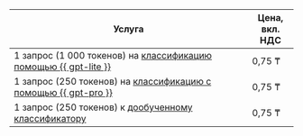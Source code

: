 | Услуга | Цена, <br>вкл. НДС |
| ----- | ----- |
| 1 запрос (1 000 токенов) на [классификацию помощью {{ gpt-lite }}](../../foundation-models/operations/classifier/readymade.md)  | 0,75 ₸ |
| 1 запрос (250 токенов) на [классификацию с помощью {{ gpt-pro }}](../../foundation-models/operations/classifier/readymade.md) | 0,75 ₸ |
| 1 запрос (250 токенов) к [дообученному классификатору](../../foundation-models/operations/classifier/additionally-trained.md)  | 0,75 ₸ |